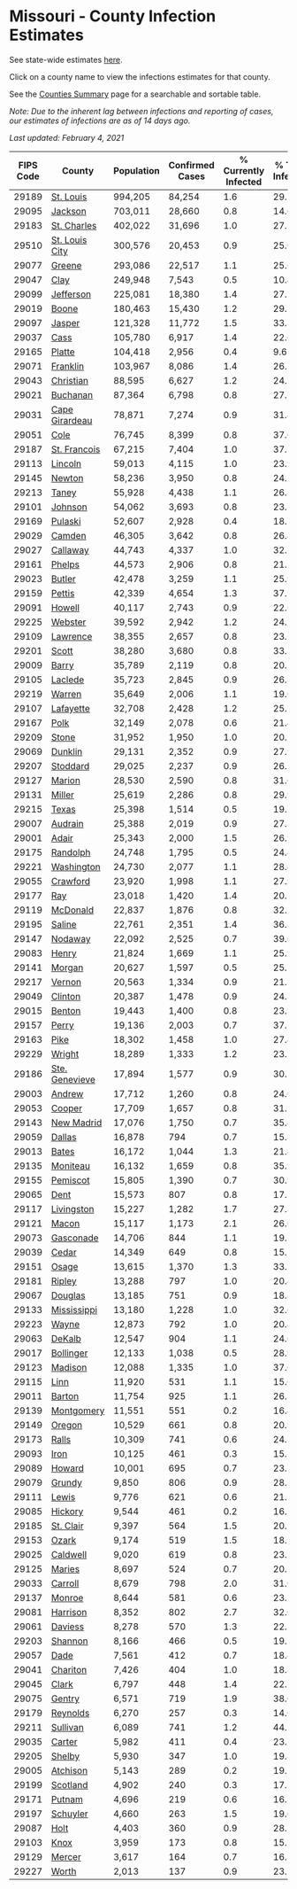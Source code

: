 # Missouri - County Infection Estimates

See state-wide estimates [here](/infections/us-mo).

Click on a county name to view the infections estimates for that county.

See the [Counties Summary](/infections/summary-counties) page for a searchable and sortable table.

*Note: Due to the inherent lag between infections and reporting of cases, our estimates of infections are as of 14 days ago.*

*Last updated: February 4, 2021*

|   FIPS Code |                           County |   Population |   Confirmed Cases |   % Currently Infected |   % Total Infected |
|-------------|----------------------------------|--------------|-------------------|------------------------|--------------------|
|       29189 |           [St. Louis](st.-louis) |      994,205 |            84,254 |                    1.6 |               29.7 |
|       29095 |               [Jackson](jackson) |      703,011 |            28,660 |                    0.8 |               14.0 |
|       29183 |       [St. Charles](st.-charles) |      402,022 |            31,696 |                    1.0 |               27.1 |
|       29510 | [St. Louis City](st.-louis-city) |      300,576 |            20,453 |                    0.9 |               25.0 |
|       29077 |                 [Greene](greene) |      293,086 |            22,517 |                    1.1 |               25.6 |
|       29047 |                     [Clay](clay) |      249,948 |             7,543 |                    0.5 |               10.4 |
|       29099 |           [Jefferson](jefferson) |      225,081 |            18,380 |                    1.4 |               27.7 |
|       29019 |                   [Boone](boone) |      180,463 |            15,430 |                    1.2 |               29.2 |
|       29097 |                 [Jasper](jasper) |      121,328 |            11,772 |                    1.5 |               33.3 |
|       29037 |                     [Cass](cass) |      105,780 |             6,917 |                    1.4 |               22.0 |
|       29165 |                 [Platte](platte) |      104,418 |             2,956 |                    0.4 |                9.6 |
|       29071 |             [Franklin](franklin) |      103,967 |             8,086 |                    1.4 |               26.3 |
|       29043 |           [Christian](christian) |       88,595 |             6,627 |                    1.2 |               24.7 |
|       29021 |             [Buchanan](buchanan) |       87,364 |             6,798 |                    0.8 |               27.3 |
|       29031 | [Cape Girardeau](cape-girardeau) |       78,871 |             7,274 |                    0.9 |               31.4 |
|       29051 |                     [Cole](cole) |       76,745 |             8,399 |                    0.8 |               37.0 |
|       29187 |     [St. Francois](st.-francois) |       67,215 |             7,404 |                    1.0 |               37.2 |
|       29113 |               [Lincoln](lincoln) |       59,013 |             4,115 |                    1.0 |               23.9 |
|       29145 |                 [Newton](newton) |       58,236 |             3,950 |                    0.8 |               24.2 |
|       29213 |                   [Taney](taney) |       55,928 |             4,438 |                    1.1 |               26.7 |
|       29101 |               [Johnson](johnson) |       54,062 |             3,693 |                    0.8 |               23.7 |
|       29169 |               [Pulaski](pulaski) |       52,607 |             2,928 |                    0.4 |               18.7 |
|       29029 |                 [Camden](camden) |       46,305 |             3,642 |                    0.8 |               26.4 |
|       29027 |             [Callaway](callaway) |       44,743 |             4,337 |                    1.0 |               32.5 |
|       29161 |                 [Phelps](phelps) |       44,573 |             2,906 |                    0.8 |               21.7 |
|       29023 |                 [Butler](butler) |       42,478 |             3,259 |                    1.1 |               25.9 |
|       29159 |                 [Pettis](pettis) |       42,339 |             4,654 |                    1.3 |               37.1 |
|       29091 |                 [Howell](howell) |       40,117 |             2,743 |                    0.9 |               22.6 |
|       29225 |               [Webster](webster) |       39,592 |             2,942 |                    1.2 |               24.5 |
|       29109 |             [Lawrence](lawrence) |       38,355 |             2,657 |                    0.8 |               23.2 |
|       29201 |                   [Scott](scott) |       38,280 |             3,680 |                    0.8 |               33.5 |
|       29009 |                   [Barry](barry) |       35,789 |             2,119 |                    0.8 |               20.1 |
|       29105 |               [Laclede](laclede) |       35,723 |             2,845 |                    0.9 |               26.3 |
|       29219 |                 [Warren](warren) |       35,649 |             2,006 |                    1.1 |               19.0 |
|       29107 |           [Lafayette](lafayette) |       32,708 |             2,428 |                    1.2 |               25.1 |
|       29167 |                     [Polk](polk) |       32,149 |             2,078 |                    0.6 |               21.4 |
|       29209 |                   [Stone](stone) |       31,952 |             1,950 |                    1.0 |               20.2 |
|       29069 |               [Dunklin](dunklin) |       29,131 |             2,352 |                    0.9 |               27.9 |
|       29207 |             [Stoddard](stoddard) |       29,025 |             2,237 |                    0.9 |               26.7 |
|       29127 |                 [Marion](marion) |       28,530 |             2,590 |                    0.8 |               31.0 |
|       29131 |                 [Miller](miller) |       25,619 |             2,286 |                    0.8 |               29.9 |
|       29215 |                   [Texas](texas) |       25,398 |             1,514 |                    0.5 |               19.7 |
|       29007 |               [Audrain](audrain) |       25,388 |             2,019 |                    0.9 |               27.3 |
|       29001 |                   [Adair](adair) |       25,343 |             2,000 |                    1.5 |               26.9 |
|       29175 |             [Randolph](randolph) |       24,748 |             1,795 |                    0.5 |               24.4 |
|       29221 |         [Washington](washington) |       24,730 |             2,077 |                    1.1 |               28.4 |
|       29055 |             [Crawford](crawford) |       23,920 |             1,998 |                    1.1 |               27.9 |
|       29177 |                       [Ray](ray) |       23,018 |             1,420 |                    1.4 |               20.7 |
|       29119 |             [McDonald](mcdonald) |       22,837 |             1,876 |                    0.8 |               32.1 |
|       29195 |                 [Saline](saline) |       22,761 |             2,351 |                    1.4 |               36.8 |
|       29147 |               [Nodaway](nodaway) |       22,092 |             2,525 |                    0.7 |               39.0 |
|       29083 |                   [Henry](henry) |       21,824 |             1,669 |                    1.1 |               25.9 |
|       29141 |                 [Morgan](morgan) |       20,627 |             1,597 |                    0.5 |               25.7 |
|       29217 |                 [Vernon](vernon) |       20,563 |             1,334 |                    0.9 |               21.7 |
|       29049 |               [Clinton](clinton) |       20,387 |             1,478 |                    0.9 |               24.3 |
|       29015 |                 [Benton](benton) |       19,443 |             1,400 |                    0.8 |               23.9 |
|       29157 |                   [Perry](perry) |       19,136 |             2,003 |                    0.7 |               37.5 |
|       29163 |                     [Pike](pike) |       18,302 |             1,458 |                    1.0 |               27.4 |
|       29229 |                 [Wright](wright) |       18,289 |             1,333 |                    1.2 |               23.7 |
|       29186 | [Ste. Genevieve](ste.-genevieve) |       17,894 |             1,577 |                    0.9 |               30.1 |
|       29003 |                 [Andrew](andrew) |       17,712 |             1,260 |                    0.8 |               24.0 |
|       29053 |                 [Cooper](cooper) |       17,709 |             1,657 |                    0.8 |               31.7 |
|       29143 |         [New Madrid](new-madrid) |       17,076 |             1,750 |                    0.7 |               35.4 |
|       29059 |                 [Dallas](dallas) |       16,878 |               794 |                    0.7 |               15.8 |
|       29013 |                   [Bates](bates) |       16,172 |             1,044 |                    1.3 |               21.4 |
|       29135 |             [Moniteau](moniteau) |       16,132 |             1,659 |                    0.8 |               35.9 |
|       29155 |             [Pemiscot](pemiscot) |       15,805 |             1,390 |                    0.7 |               30.9 |
|       29065 |                     [Dent](dent) |       15,573 |               807 |                    0.8 |               17.2 |
|       29117 |         [Livingston](livingston) |       15,227 |             1,282 |                    1.7 |               27.8 |
|       29121 |                   [Macon](macon) |       15,117 |             1,173 |                    2.1 |               26.0 |
|       29073 |           [Gasconade](gasconade) |       14,706 |               844 |                    1.1 |               19.2 |
|       29039 |                   [Cedar](cedar) |       14,349 |               649 |                    0.8 |               15.2 |
|       29151 |                   [Osage](osage) |       13,615 |             1,370 |                    1.3 |               33.2 |
|       29181 |                 [Ripley](ripley) |       13,288 |               797 |                    1.0 |               20.4 |
|       29067 |               [Douglas](douglas) |       13,185 |               751 |                    0.9 |               18.8 |
|       29133 |       [Mississippi](mississippi) |       13,180 |             1,228 |                    1.0 |               32.6 |
|       29223 |                   [Wayne](wayne) |       12,873 |               792 |                    1.0 |               20.4 |
|       29063 |                 [DeKalb](dekalb) |       12,547 |               904 |                    1.1 |               24.0 |
|       29017 |           [Bollinger](bollinger) |       12,133 |             1,038 |                    0.5 |               28.9 |
|       29123 |               [Madison](madison) |       12,088 |             1,335 |                    1.0 |               37.0 |
|       29115 |                     [Linn](linn) |       11,920 |               531 |                    1.1 |               15.0 |
|       29011 |                 [Barton](barton) |       11,754 |               925 |                    1.1 |               26.3 |
|       29139 |         [Montgomery](montgomery) |       11,551 |               551 |                    0.2 |               16.4 |
|       29149 |                 [Oregon](oregon) |       10,529 |               661 |                    0.8 |               20.9 |
|       29173 |                   [Ralls](ralls) |       10,309 |               741 |                    0.6 |               24.5 |
|       29093 |                     [Iron](iron) |       10,125 |               461 |                    0.3 |               15.5 |
|       29089 |                 [Howard](howard) |       10,001 |               695 |                    0.7 |               23.7 |
|       29079 |                 [Grundy](grundy) |        9,850 |               806 |                    0.9 |               28.3 |
|       29111 |                   [Lewis](lewis) |        9,776 |               621 |                    0.6 |               21.5 |
|       29085 |               [Hickory](hickory) |        9,544 |               461 |                    0.2 |               16.1 |
|       29185 |           [St. Clair](st.-clair) |        9,397 |               564 |                    1.5 |               20.1 |
|       29153 |                   [Ozark](ozark) |        9,174 |               519 |                    1.5 |               18.5 |
|       29025 |             [Caldwell](caldwell) |        9,020 |               619 |                    0.8 |               23.2 |
|       29125 |                 [Maries](maries) |        8,697 |               524 |                    0.7 |               20.1 |
|       29033 |               [Carroll](carroll) |        8,679 |               798 |                    2.0 |               31.0 |
|       29137 |                 [Monroe](monroe) |        8,644 |               581 |                    0.6 |               23.1 |
|       29081 |             [Harrison](harrison) |        8,352 |               802 |                    2.7 |               32.0 |
|       29061 |               [Daviess](daviess) |        8,278 |               570 |                    1.3 |               22.5 |
|       29203 |               [Shannon](shannon) |        8,166 |               466 |                    0.5 |               19.2 |
|       29057 |                     [Dade](dade) |        7,561 |               412 |                    0.7 |               18.4 |
|       29041 |             [Chariton](chariton) |        7,426 |               404 |                    1.0 |               18.8 |
|       29045 |                   [Clark](clark) |        6,797 |               448 |                    1.4 |               22.1 |
|       29075 |                 [Gentry](gentry) |        6,571 |               719 |                    1.9 |               38.0 |
|       29179 |             [Reynolds](reynolds) |        6,270 |               257 |                    0.3 |               14.0 |
|       29211 |             [Sullivan](sullivan) |        6,089 |               741 |                    1.2 |               44.1 |
|       29035 |                 [Carter](carter) |        5,982 |               411 |                    0.4 |               23.2 |
|       29205 |                 [Shelby](shelby) |        5,930 |               347 |                    1.0 |               19.8 |
|       29005 |             [Atchison](atchison) |        5,143 |               289 |                    0.2 |               19.5 |
|       29199 |             [Scotland](scotland) |        4,902 |               240 |                    0.3 |               17.3 |
|       29171 |                 [Putnam](putnam) |        4,696 |               219 |                    0.6 |               16.2 |
|       29197 |             [Schuyler](schuyler) |        4,660 |               263 |                    1.5 |               19.0 |
|       29087 |                     [Holt](holt) |        4,403 |               360 |                    0.9 |               28.1 |
|       29103 |                     [Knox](knox) |        3,959 |               173 |                    0.8 |               15.3 |
|       29129 |                 [Mercer](mercer) |        3,617 |               164 |                    0.7 |               16.3 |
|       29227 |                   [Worth](worth) |        2,013 |               137 |                    0.9 |               23.2 |